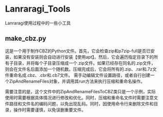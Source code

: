 # Lanraragi_Tools
Lanraragi使用过程中的一些小工具

## make_cbz.py
这是一个用于制作CBZ的Python文件。首先，它会检查zip和p7zip-full是否已安装，如果没有安装则会自动进行安装【使用apt】。然后，它会遍历指定目录下的所有子目录，并将每个子目录压缩成一个.zip文件。如果已经存在同名的.zip文件，则会在文件名后面添加一个随机数。压缩完成后，它会将所有的.zip、.rar和.7z文件重命名成.cbz、.cbr和.cb7文件。
需手动编辑文件设置路径，或者自行创建一个ZipAndRenameFiles对象，并调用其run方法来执行压缩和重命名操作。

需要注意的是，这个文件中的ZipAndRenameFilesToCBZ类只是一个示例，实际使用时需要根据具体情况进行修改和优化。同时，压缩和重命名文件时需要注意文件路径和文件名的编码问题，以免出现乱码。同时，因使用命令行来删除文件和目录，操作时需要谨慎，以免误删重要文件。
